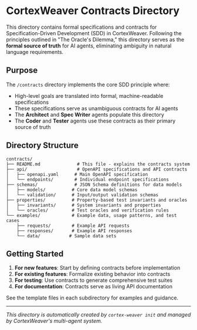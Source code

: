 # CortexWeaver Contracts Directory

This directory contains formal specifications and contracts for Specification-Driven Development (SDD) in CortexWeaver. Following the principles outlined in "The Oracle's Dilemma," this directory serves as the **formal source of truth** for AI agents, eliminating ambiguity in natural language requirements.

## Purpose

The `/contracts` directory implements the core SDD principle where:
- High-level goals are translated into formal, machine-readable specifications
- These specifications serve as unambiguous contracts for AI agents
- The **Architect** and **Spec Writer** agents populate this directory
- The **Coder** and **Tester** agents use these contracts as their primary source of truth

## Directory Structure

```
contracts/
├── README.md              # This file - explains the contracts system
├── api/                   # OpenAPI specifications and API contracts
│   ├── openapi.yaml      # Main OpenAPI specification
│   └── endpoints/        # Individual endpoint specifications
├── schemas/              # JSON Schema definitions for data models
│   ├── models/          # Core data model schemas
│   └── validation/      # Input/output validation schemas
├── properties/          # Property-based test invariants and oracles
│   ├── invariants/      # System invariants and properties
│   └── oracles/         # Test oracles and verification rules
└── examples/            # Example data, usage patterns, and test cases
    ├── requests/        # Example API requests
    ├── responses/       # Example API responses
    └── data/           # Sample data sets
```

## Getting Started

1. **For new features**: Start by defining contracts before implementation
2. **For existing features**: Formalize existing behavior into contracts
3. **For testing**: Use contracts to generate comprehensive test suites
4. **For documentation**: Contracts serve as living API documentation

See the template files in each subdirectory for examples and guidance.

---

*This directory is automatically created by `cortex-weaver init` and managed by CortexWeaver's multi-agent system.*